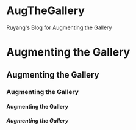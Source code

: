 # AugTheGallery
Ruyang's Blog for Augmenting the Gallery



# Augmenting the Gallery

## Augmenting the Gallery

### Augmenting the Gallery

#### Augmenting the Gallery

##### Augmenting the Gallery

